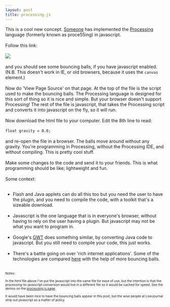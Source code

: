 ```yaml
---
layout: post
title: processing.js
---
```


<div class="entry-item s2-entrytext">This is a cool new concept. <a href="http://ejohn.org/blog/processingjs/" rel="nofollow">Someone</a> has implemented the <a href="http://en.wikipedia.org/wiki/Processing_(programming_language)" rel="nofollow">Processing</a> language (formerly known as proce55ing) in javascript.<br/><br/>Follow this link:<br/><br/><a href="http://www.sq3.org.uk/files/processing_js_test.html" rel="nofollow"><img src="http://lh6.ggpht.com/tim.hutton/SCc_W5EDzzI/AAAAAAAABWY/in7BMxfVRKI/s800/processing_js_test.jpg"/></a><br/><br/>and you should see some bouncing balls, if you have javascript enabled. (N.B. This doesn't work in IE, or old browsers, because it uses the <code>canvas</code> element.)<br/><br/>Now do 'View Page Source' on that page. At the top of the file is the script used to make the bouncing balls. The Processing language is designed for this sort of thing so it is nice and simple. But your browser doesn't support Processing! The rest of the file is javascript, that takes the Processing script and converts it into javascript on the fly, so it will run.<br/><br/>Now download the html file to your computer. Edit the 8th line to read:<br/><br/><code>float gravity = 0.0;</code><br/><br/>and re-open the file in a browser. The balls move around without any gravity. You're programming in Processing, without the Processing IDE, and without compiling. This is pretty cool stuff. <br/><br/>Make some changes to the code and send it to your friends. This is what programming should be like; lightweight and fun.<br/><br/>Some context:<br/><ul><br/><li>Flash and Java applets can do all this too but you need the user to have the plugin, and you need to compile the code, with a toolkit that's a sizeable download.</li><br/><li>Javascript is the one language that is in everyone's browser, without having to rely on the user having a plugin. But javascript may not be what you want to program in.</li><br/><li>Google's <a href="http://code.google.com/webtoolkit/" rel="nofollow">GWT</a> does something similar, by converting Java code to javascript. But you still need to compile your code, this just works.</li><br/><li>There's a battle going on over 'rich internet applications'. Some of the technologies are compared <a href="http://bubblemark.com/" rel="nofollow">here</a> with the help of more bouncing balls.<br/></li></ul><br/><font size="-2">Notes:<br/><br/>In the html file above I've put the javascript into the same file for ease of use, but the intention is that the processing-to-javascript conversion would live in a different file so it would be cached for speed. See the demos on the <a href="http://ejohn.org/blog/processingjs/" rel="nofollow">processing.js page</a>.<br/><br/>It would have been nice to have the bouncing balls appear in this post, but the wise people at LiveJournal strip out javascript as a matter of policy.<br/></font></div>